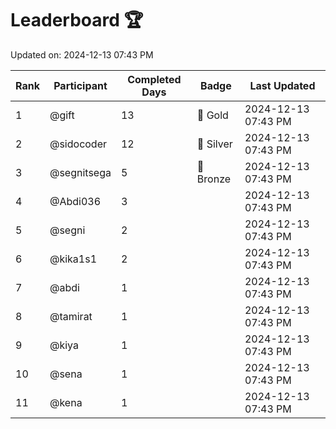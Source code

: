# Leaderboard 🏆

Updated on: 2024-12-13 07:43 PM

| Rank | Participant       | Completed Days | Badge      | Last Updated         |
|------|-------------------|----------------|------------|----------------------|
| 1    | @gift             | 13             | 🏅 Gold     | 2024-12-13 07:43 PM |
| 2    | @sidocoder        | 12             | 🥈 Silver   | 2024-12-13 07:43 PM |
| 3    | @segnitsega       | 5              | 🥉 Bronze   | 2024-12-13 07:43 PM |
| 4    | @Abdi036          | 3              |            | 2024-12-13 07:43 PM |
| 5    | @segni            | 2              |            | 2024-12-13 07:43 PM |
| 6    | @kika1s1          | 2              |            | 2024-12-13 07:43 PM |
| 7    | @abdi             | 1              |            | 2024-12-13 07:43 PM |
| 8    | @tamirat          | 1              |            | 2024-12-13 07:43 PM |
| 9    | @kiya             | 1              |            | 2024-12-13 07:43 PM |
| 10   | @sena             | 1              |            | 2024-12-13 07:43 PM |
| 11   | @kena             | 1              |            | 2024-12-13 07:43 PM |
